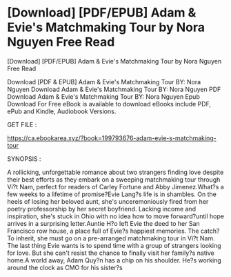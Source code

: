 # [Download] [PDF/EPUB] Adam & Evie's Matchmaking Tour by Nora Nguyen Free Read
[Download] [PDF/EPUB] Adam &amp; Evie's Matchmaking Tour by Nora Nguyen Free Read

Download [PDF & EPUB] Adam & Evie's Matchmaking Tour BY: Nora Nguyen Download Adam & Evie's Matchmaking Tour BY: Nora Nguyen PDF Download Adam & Evie's Matchmaking Tour BY: Nora Nguyen Epub Download For Free eBook is available to download eBooks include PDF, ePub and Kindle, Audiobook Versions.

GET FILE :

https://ca.ebookarea.xyz/?book=199793676-adam-evie-s-matchmaking-tour

SYNOPSIS : 

A rollicking, unforgettable romance about two strangers finding love despite their best efforts as they embark on a sweeping matchmaking tour through Vi?t Nam, perfect for readers of Carley Fortune and Abby Jimenez.What?s a few weeks to a lifetime of promise?Evie Lang?s life is in shambles. On the heels of losing her beloved aunt, she's unceremoniously fired from her poetry professorship by her secret boyfriend. Lacking income and inspiration, she's stuck in Ohio with no idea how to move forward?until hope arrives in a surprising letter.Auntie H?o left Evie the deed to her San Francisco row house, a place full of Evie?s happiest memories. The catch? To inherit, she must go on a pre-arranged matchmaking tour in Vi?t Nam. The last thing Evie wants is to spend time with a group of strangers looking for love. But she can't resist the chance to finally visit her family?s native home.A world away, Adam Quy?n has a chip on his shoulder. He?s working around the clock as CMO for his sister?s 
